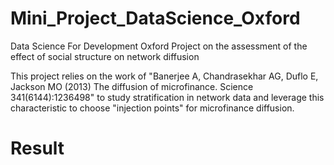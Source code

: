# Mini_Project_DataScience_Oxford
Data Science For Development Oxford Project on the assessment of the effect of social structure on network diffusion

This project relies on the work of "Banerjee A, Chandrasekhar AG, Duflo E, Jackson MO (2013) The diffusion of microfinance.
Science 341(6144):1236498" to study stratification in network data and leverage this characteristic to choose "injection points" for microfinance diffusion.

# Result

